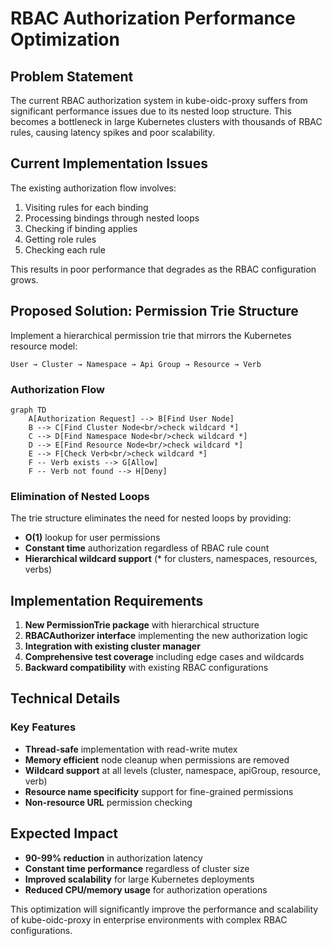 # RBAC Authorization Performance Optimization

## Problem Statement

The current RBAC authorization system in kube-oidc-proxy suffers from significant performance issues due to its nested loop structure. This becomes a bottleneck in large Kubernetes clusters with thousands of RBAC rules, causing latency spikes and poor scalability.

## Current Implementation Issues

The existing authorization flow involves:
1. Visiting rules for each binding 
2. Processing bindings through nested loops
3. Checking if binding applies
4. Getting role rules 
5. Checking each rule 

This results in poor performance that degrades as the RBAC configuration grows.

## Proposed Solution: Permission Trie Structure

Implement a hierarchical permission trie that mirrors the Kubernetes resource model:

```
User → Cluster → Namespace → Api Group → Resource → Verb
```


### Authorization Flow

```mermaid
graph TD
    A[Authorization Request] --> B[Find User Node]
    B --> C[Find Cluster Node<br/>check wildcard *]
    C --> D[Find Namespace Node<br/>check wildcard *]
    D --> E[Find Resource Node<br/>check wildcard *]
    E --> F[Check Verb<br/>check wildcard *]
    F -- Verb exists --> G[Allow]
    F -- Verb not found --> H[Deny]
```

### Elimination of Nested Loops

The trie structure eliminates the need for nested loops by providing:
- **O(1)** lookup for user permissions
- **Constant time** authorization regardless of RBAC rule count
- **Hierarchical wildcard support** (* for clusters, namespaces, resources, verbs)

## Implementation Requirements

1. **New PermissionTrie package** with hierarchical structure
2. **RBACAuthorizer interface** implementing the new authorization logic
3. **Integration with existing cluster manager**
4. **Comprehensive test coverage** including edge cases and wildcards
5. **Backward compatibility** with existing RBAC configurations

## Technical Details

### Key Features
- **Thread-safe** implementation with read-write mutex
- **Memory efficient** node cleanup when permissions are removed
- **Wildcard support** at all levels (cluster, namespace, apiGroup, resource, verb)
- **Resource name specificity** support for fine-grained permissions
- **Non-resource URL** permission checking




## Expected Impact

- **90-99% reduction** in authorization latency
- **Constant time performance** regardless of cluster size
- **Improved scalability** for large Kubernetes deployments
- **Reduced CPU/memory usage** for authorization operations

This optimization will significantly improve the performance and scalability of kube-oidc-proxy in enterprise environments with complex RBAC configurations.